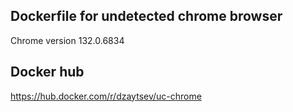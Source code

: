 ## Dockerfile for undetected chrome browser

Chrome version 132.0.6834


## Docker hub
https://hub.docker.com/r/dzaytsev/uc-chrome
